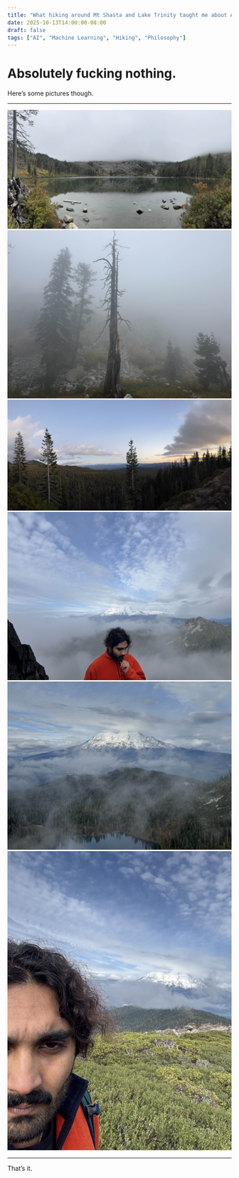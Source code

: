 ```yaml
---
title: "What hiking around Mt Shasta and Lake Trinity taught me about AI and ML"
date: 2025-10-13T14:00:00-08:00
draft: false
tags: ["AI", "Machine Learning", "Hiking", "Philosophy"]
---
```


<!--more-->

# Absolutely fucking nothing.

Here’s some pictures though.

---

![Heart Lake](/images/heart_lake.jpg)
![Heart Lake Tree](/images/heart_lake_tree.jpg)
![Shasta Overview](/images/shasta.jpg)
![Mt Eddy Summit](/images/summit_alt.jpg)
![Mt Eddy Summit](/images/summit_scene.jpg)
![Mt Eddy Summit Selfie](/images/summit_selfie.jpg)

---

That’s it.  